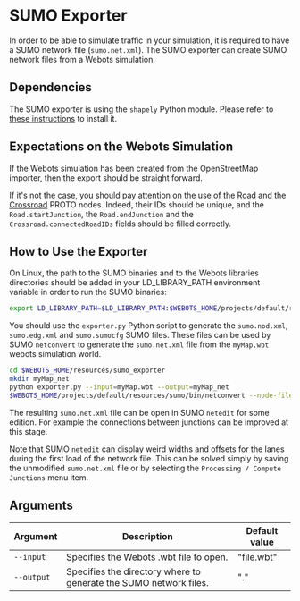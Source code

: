 # SUMO Exporter

In order to be able to simulate traffic in your simulation, it is required to have a SUMO network file (`sumo.net.xml`).
The SUMO exporter can create SUMO network files from a Webots simulation.

## Dependencies

The SUMO exporter is using the `shapely` Python module.
Please refer to [these instructions](openstreetmap-importer.md#dependencies) to install it.

## Expectations on the Webots Simulation

If the Webots simulation has been created from the OpenStreetMap importer, then the export should be straight forward.

If it's not the case, you should pay attention on the use of the [Road](../guide/object-road.md#road-proto) and the [Crossroad](../guide/object-road.md#crossroad) PROTO nodes.
Indeed, their IDs should be unique, and the `Road.startJunction`, the `Road.endJunction` and the `Crossroad.connectedRoadIDs` fields should be filled correctly.

## How to Use the Exporter

On Linux, the path to the SUMO binaries and to the Webots libraries directories should be added in your LD\_LIBRARY\_PATH environment variable in order to run the SUMO binaries:

```sh
export LD_LIBRARY_PATH=$LD_LIBRARY_PATH:$WEBOTS_HOME/projects/default/resources/sumo/bin:$WEBOTS_HOME/lib
```

You should use the `exporter.py` Python script to generate the `sumo.nod.xml`, `sumo.edg.xml` and `sumo.sumocfg` SUMO files.
These files can be used by SUMO `netconvert` to generate the `sumo.net.xml` file from the `myMap.wbt` webots simulation world.

```sh
cd $WEBOTS_HOME/resources/sumo_exporter
mkdir myMap_net
python exporter.py --input=myMap.wbt --output=myMap_net
$WEBOTS_HOME/projects/default/resources/sumo/bin/netconvert --node-files=myMap_net/sumo.nod.xml --edge-files=myMap_net/sumo.edg.xml --output-file=myMap_net/sumo.net.xml
```

The resulting `sumo.net.xml` file can be open in SUMO `netedit` for some edition.
For example the connections between junctions can be improved at this stage.

Note that SUMO `netedit` can display weird widths and offsets for the lanes during the first load of the network file.
This can be solved simply by saving the unmodified `sumo.net.xml` file or by selecting the `Processing / Compute Junctions` menu item.

## Arguments

| Argument   | Description                                                       | Default value |
| ---------- | ----------------------------------------------------------------- | ------------- |
| `--input`  | Specifies the Webots .wbt file to open.                           | "file.wbt"    |
| `--output` | Specifies the directory where to generate the SUMO network files. | "."           |
